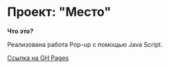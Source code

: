 # Проект: "Место"

**Что это?**

Реализована работа Pop-up с помощью Java Script.

[Ссылка на GH Pages](https://cherry1s.github.io/mesto/)
